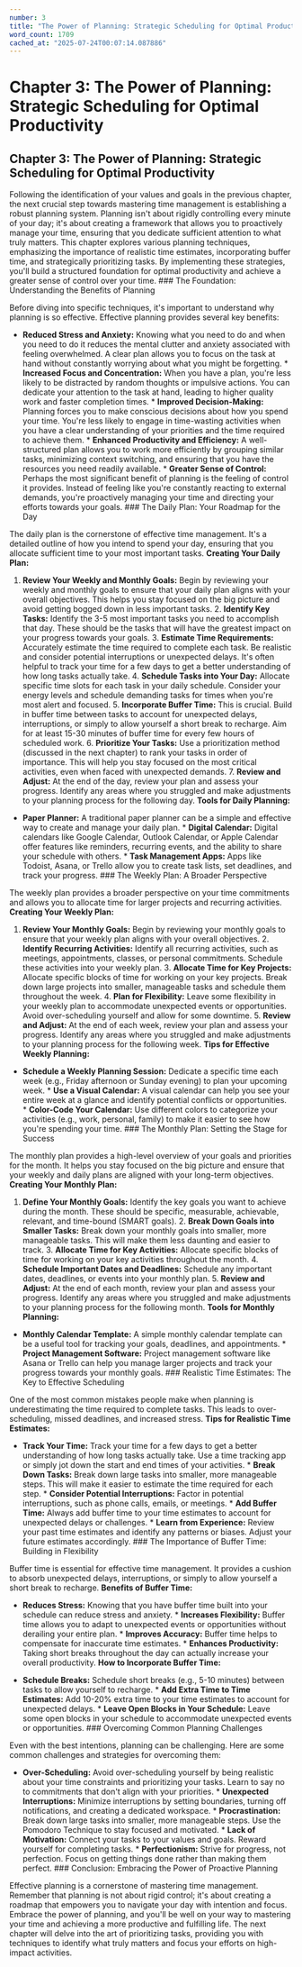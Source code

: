 ```yaml
---
number: 3
title: "The Power of Planning: Strategic Scheduling for Optimal Productivity"
word_count: 1709
cached_at: "2025-07-24T00:07:14.087886"
---
```


# Chapter 3: The Power of Planning: Strategic Scheduling for Optimal Productivity

## Chapter 3: The Power of Planning: Strategic Scheduling for Optimal Productivity

Following the identification of your values and goals in the previous chapter, the next crucial step towards mastering time management is establishing a robust planning system. Planning isn't about rigidly controlling every minute of your day; it's about creating a framework that allows you to proactively manage your time, ensuring that you dedicate sufficient attention to what truly matters. This chapter explores various planning techniques, emphasizing the importance of realistic time estimates, incorporating buffer time, and strategically prioritizing tasks. By implementing these strategies, you'll build a structured foundation for optimal productivity and achieve a greater sense of control over your time. ### The Foundation: Understanding the Benefits of Planning

Before diving into specific techniques, it's important to understand why planning is so effective. Effective planning provides several key benefits:

*   **Reduced Stress and Anxiety:** Knowing what you need to do and when you need to do it reduces the mental clutter and anxiety associated with feeling overwhelmed. A clear plan allows you to focus on the task at hand without constantly worrying about what you might be forgetting. *   **Increased Focus and Concentration:** When you have a plan, you're less likely to be distracted by random thoughts or impulsive actions. You can dedicate your attention to the task at hand, leading to higher quality work and faster completion times. *   **Improved Decision-Making:** Planning forces you to make conscious decisions about how you spend your time. You're less likely to engage in time-wasting activities when you have a clear understanding of your priorities and the time required to achieve them. *   **Enhanced Productivity and Efficiency:** A well-structured plan allows you to work more efficiently by grouping similar tasks, minimizing context switching, and ensuring that you have the resources you need readily available. *   **Greater Sense of Control:** Perhaps the most significant benefit of planning is the feeling of control it provides. Instead of feeling like you're constantly reacting to external demands, you're proactively managing your time and directing your efforts towards your goals. ### The Daily Plan: Your Roadmap for the Day

The daily plan is the cornerstone of effective time management. It's a detailed outline of how you intend to spend your day, ensuring that you allocate sufficient time to your most important tasks. **Creating Your Daily Plan:**

1. **Review Your Weekly and Monthly Goals:** Begin by reviewing your weekly and monthly goals to ensure that your daily plan aligns with your overall objectives. This helps you stay focused on the big picture and avoid getting bogged down in less important tasks. 2. **Identify Key Tasks:** Identify the 3-5 most important tasks you need to accomplish that day. These should be the tasks that will have the greatest impact on your progress towards your goals. 3. **Estimate Time Requirements:** Accurately estimate the time required to complete each task. Be realistic and consider potential interruptions or unexpected delays. It's often helpful to track your time for a few days to get a better understanding of how long tasks actually take. 4. **Schedule Tasks into Your Day:** Allocate specific time slots for each task in your daily schedule. Consider your energy levels and schedule demanding tasks for times when you're most alert and focused. 5. **Incorporate Buffer Time:** This is crucial. Build in buffer time between tasks to account for unexpected delays, interruptions, or simply to allow yourself a short break to recharge. Aim for at least 15-30 minutes of buffer time for every few hours of scheduled work. 6. **Prioritize Your Tasks:** Use a prioritization method (discussed in the next chapter) to rank your tasks in order of importance. This will help you stay focused on the most critical activities, even when faced with unexpected demands. 7. **Review and Adjust:** At the end of the day, review your plan and assess your progress. Identify any areas where you struggled and make adjustments to your planning process for the following day. **Tools for Daily Planning:**

*   **Paper Planner:** A traditional paper planner can be a simple and effective way to create and manage your daily plan. *   **Digital Calendar:** Digital calendars like Google Calendar, Outlook Calendar, or Apple Calendar offer features like reminders, recurring events, and the ability to share your schedule with others. *   **Task Management Apps:** Apps like Todoist, Asana, or Trello allow you to create task lists, set deadlines, and track your progress. ### The Weekly Plan: A Broader Perspective

The weekly plan provides a broader perspective on your time commitments and allows you to allocate time for larger projects and recurring activities. **Creating Your Weekly Plan:**

1. **Review Your Monthly Goals:** Begin by reviewing your monthly goals to ensure that your weekly plan aligns with your overall objectives. 2. **Identify Recurring Activities:** Identify all recurring activities, such as meetings, appointments, classes, or personal commitments. Schedule these activities into your weekly plan. 3. **Allocate Time for Key Projects:** Allocate specific blocks of time for working on your key projects. Break down large projects into smaller, manageable tasks and schedule them throughout the week. 4. **Plan for Flexibility:** Leave some flexibility in your weekly plan to accommodate unexpected events or opportunities. Avoid over-scheduling yourself and allow for some downtime. 5. **Review and Adjust:** At the end of each week, review your plan and assess your progress. Identify any areas where you struggled and make adjustments to your planning process for the following week. **Tips for Effective Weekly Planning:**

*   **Schedule a Weekly Planning Session:** Dedicate a specific time each week (e.g., Friday afternoon or Sunday evening) to plan your upcoming week. *   **Use a Visual Calendar:** A visual calendar can help you see your entire week at a glance and identify potential conflicts or opportunities. *   **Color-Code Your Calendar:** Use different colors to categorize your activities (e.g., work, personal, family) to make it easier to see how you're spending your time. ### The Monthly Plan: Setting the Stage for Success

The monthly plan provides a high-level overview of your goals and priorities for the month. It helps you stay focused on the big picture and ensure that your weekly and daily plans are aligned with your long-term objectives. **Creating Your Monthly Plan:**

1. **Define Your Monthly Goals:** Identify the key goals you want to achieve during the month. These should be specific, measurable, achievable, relevant, and time-bound (SMART goals). 2. **Break Down Goals into Smaller Tasks:** Break down your monthly goals into smaller, more manageable tasks. This will make them less daunting and easier to track. 3. **Allocate Time for Key Activities:** Allocate specific blocks of time for working on your key activities throughout the month. 4. **Schedule Important Dates and Deadlines:** Schedule any important dates, deadlines, or events into your monthly plan. 5. **Review and Adjust:** At the end of each month, review your plan and assess your progress. Identify any areas where you struggled and make adjustments to your planning process for the following month. **Tools for Monthly Planning:**

*   **Monthly Calendar Template:** A simple monthly calendar template can be a useful tool for tracking your goals, deadlines, and appointments. *   **Project Management Software:** Project management software like Asana or Trello can help you manage larger projects and track your progress towards your monthly goals. ### Realistic Time Estimates: The Key to Effective Scheduling

One of the most common mistakes people make when planning is underestimating the time required to complete tasks. This leads to over-scheduling, missed deadlines, and increased stress. **Tips for Realistic Time Estimates:**

*   **Track Your Time:** Track your time for a few days to get a better understanding of how long tasks actually take. Use a time tracking app or simply jot down the start and end times of your activities. *   **Break Down Tasks:** Break down large tasks into smaller, more manageable steps. This will make it easier to estimate the time required for each step. *   **Consider Potential Interruptions:** Factor in potential interruptions, such as phone calls, emails, or meetings. *   **Add Buffer Time:** Always add buffer time to your time estimates to account for unexpected delays or challenges. *   **Learn from Experience:** Review your past time estimates and identify any patterns or biases. Adjust your future estimates accordingly. ### The Importance of Buffer Time: Building in Flexibility

Buffer time is essential for effective time management. It provides a cushion to absorb unexpected delays, interruptions, or simply to allow yourself a short break to recharge. **Benefits of Buffer Time:**

*   **Reduces Stress:** Knowing that you have buffer time built into your schedule can reduce stress and anxiety. *   **Increases Flexibility:** Buffer time allows you to adapt to unexpected events or opportunities without derailing your entire plan. *   **Improves Accuracy:** Buffer time helps to compensate for inaccurate time estimates. *   **Enhances Productivity:** Taking short breaks throughout the day can actually increase your overall productivity. **How to Incorporate Buffer Time:**

*   **Schedule Breaks:** Schedule short breaks (e.g., 5-10 minutes) between tasks to allow yourself to recharge. *   **Add Extra Time to Time Estimates:** Add 10-20% extra time to your time estimates to account for unexpected delays. *   **Leave Open Blocks in Your Schedule:** Leave some open blocks in your schedule to accommodate unexpected events or opportunities. ### Overcoming Common Planning Challenges

Even with the best intentions, planning can be challenging. Here are some common challenges and strategies for overcoming them:

*   **Over-Scheduling:** Avoid over-scheduling yourself by being realistic about your time constraints and prioritizing your tasks. Learn to say no to commitments that don't align with your priorities. *   **Unexpected Interruptions:** Minimize interruptions by setting boundaries, turning off notifications, and creating a dedicated workspace. *   **Procrastination:** Break down large tasks into smaller, more manageable steps. Use the Pomodoro Technique to stay focused and motivated. *   **Lack of Motivation:** Connect your tasks to your values and goals. Reward yourself for completing tasks. *   **Perfectionism:** Strive for progress, not perfection. Focus on getting things done rather than making them perfect. ### Conclusion: Embracing the Power of Proactive Planning

Effective planning is a cornerstone of mastering time management. Remember that planning is not about rigid control; it's about creating a roadmap that empowers you to navigate your day with intention and focus. Embrace the power of planning, and you'll be well on your way to mastering your time and achieving a more productive and fulfilling life. The next chapter will delve into the art of prioritizing tasks, providing you with techniques to identify what truly matters and focus your efforts on high-impact activities.
